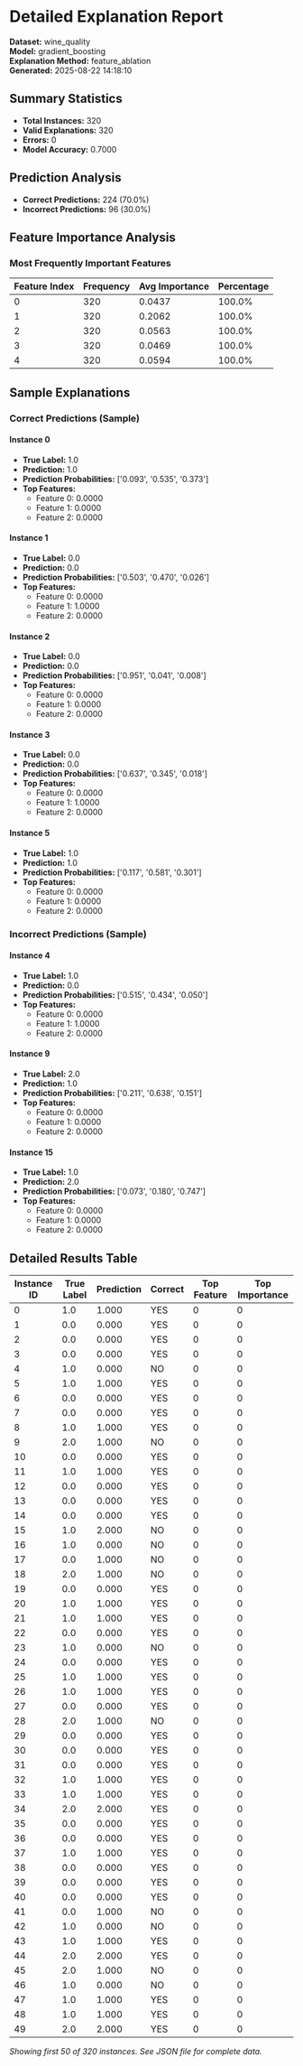 # Detailed Explanation Report

**Dataset:** wine_quality  
**Model:** gradient_boosting  
**Explanation Method:** feature_ablation  
**Generated:** 2025-08-22 14:18:10  

## Summary Statistics

- **Total Instances:** 320
- **Valid Explanations:** 320
- **Errors:** 0
- **Model Accuracy:** 0.7000

## Prediction Analysis

- **Correct Predictions:** 224 (70.0%)
- **Incorrect Predictions:** 96 (30.0%)

## Feature Importance Analysis

### Most Frequently Important Features

| Feature Index | Frequency | Avg Importance | Percentage |
|---------------|-----------|----------------|------------|
| 0 | 320 | 0.0437 | 100.0% |
| 1 | 320 | 0.2062 | 100.0% |
| 2 | 320 | 0.0563 | 100.0% |
| 3 | 320 | 0.0469 | 100.0% |
| 4 | 320 | 0.0594 | 100.0% |

## Sample Explanations

### Correct Predictions (Sample)

#### Instance 0

- **True Label:** 1.0
- **Prediction:** 1.0
- **Prediction Probabilities:** ['0.093', '0.535', '0.373']
- **Top Features:**
  - Feature 0: 0.0000
  - Feature 1: 0.0000
  - Feature 2: 0.0000

#### Instance 1

- **True Label:** 0.0
- **Prediction:** 0.0
- **Prediction Probabilities:** ['0.503', '0.470', '0.026']
- **Top Features:**
  - Feature 0: 0.0000
  - Feature 1: 1.0000
  - Feature 2: 0.0000

#### Instance 2

- **True Label:** 0.0
- **Prediction:** 0.0
- **Prediction Probabilities:** ['0.951', '0.041', '0.008']
- **Top Features:**
  - Feature 0: 0.0000
  - Feature 1: 0.0000
  - Feature 2: 0.0000

#### Instance 3

- **True Label:** 0.0
- **Prediction:** 0.0
- **Prediction Probabilities:** ['0.637', '0.345', '0.018']
- **Top Features:**
  - Feature 0: 0.0000
  - Feature 1: 1.0000
  - Feature 2: 0.0000

#### Instance 5

- **True Label:** 1.0
- **Prediction:** 1.0
- **Prediction Probabilities:** ['0.117', '0.581', '0.301']
- **Top Features:**
  - Feature 0: 0.0000
  - Feature 1: 0.0000
  - Feature 2: 0.0000

### Incorrect Predictions (Sample)

#### Instance 4

- **True Label:** 1.0
- **Prediction:** 0.0
- **Prediction Probabilities:** ['0.515', '0.434', '0.050']
- **Top Features:**
  - Feature 0: 0.0000
  - Feature 1: 1.0000
  - Feature 2: 0.0000

#### Instance 9

- **True Label:** 2.0
- **Prediction:** 1.0
- **Prediction Probabilities:** ['0.211', '0.638', '0.151']
- **Top Features:**
  - Feature 0: 0.0000
  - Feature 1: 0.0000
  - Feature 2: 0.0000

#### Instance 15

- **True Label:** 1.0
- **Prediction:** 2.0
- **Prediction Probabilities:** ['0.073', '0.180', '0.747']
- **Top Features:**
  - Feature 0: 0.0000
  - Feature 1: 0.0000
  - Feature 2: 0.0000

## Detailed Results Table

| Instance ID | True Label | Prediction | Correct | Top Feature | Top Importance |
|-------------|------------|------------|---------|-------------|----------------|
| 0 | 1.0 | 1.000 | YES | 0 | 0 |
| 1 | 0.0 | 0.000 | YES | 0 | 0 |
| 2 | 0.0 | 0.000 | YES | 0 | 0 |
| 3 | 0.0 | 0.000 | YES | 0 | 0 |
| 4 | 1.0 | 0.000 | NO | 0 | 0 |
| 5 | 1.0 | 1.000 | YES | 0 | 0 |
| 6 | 0.0 | 0.000 | YES | 0 | 0 |
| 7 | 0.0 | 0.000 | YES | 0 | 0 |
| 8 | 1.0 | 1.000 | YES | 0 | 0 |
| 9 | 2.0 | 1.000 | NO | 0 | 0 |
| 10 | 0.0 | 0.000 | YES | 0 | 0 |
| 11 | 1.0 | 1.000 | YES | 0 | 0 |
| 12 | 0.0 | 0.000 | YES | 0 | 0 |
| 13 | 0.0 | 0.000 | YES | 0 | 0 |
| 14 | 0.0 | 0.000 | YES | 0 | 0 |
| 15 | 1.0 | 2.000 | NO | 0 | 0 |
| 16 | 1.0 | 0.000 | NO | 0 | 0 |
| 17 | 0.0 | 1.000 | NO | 0 | 0 |
| 18 | 2.0 | 1.000 | NO | 0 | 0 |
| 19 | 0.0 | 0.000 | YES | 0 | 0 |
| 20 | 1.0 | 1.000 | YES | 0 | 0 |
| 21 | 1.0 | 1.000 | YES | 0 | 0 |
| 22 | 0.0 | 0.000 | YES | 0 | 0 |
| 23 | 1.0 | 0.000 | NO | 0 | 0 |
| 24 | 0.0 | 0.000 | YES | 0 | 0 |
| 25 | 1.0 | 1.000 | YES | 0 | 0 |
| 26 | 1.0 | 1.000 | YES | 0 | 0 |
| 27 | 0.0 | 0.000 | YES | 0 | 0 |
| 28 | 2.0 | 1.000 | NO | 0 | 0 |
| 29 | 0.0 | 0.000 | YES | 0 | 0 |
| 30 | 0.0 | 0.000 | YES | 0 | 0 |
| 31 | 0.0 | 0.000 | YES | 0 | 0 |
| 32 | 1.0 | 1.000 | YES | 0 | 0 |
| 33 | 1.0 | 1.000 | YES | 0 | 0 |
| 34 | 2.0 | 2.000 | YES | 0 | 0 |
| 35 | 0.0 | 0.000 | YES | 0 | 0 |
| 36 | 0.0 | 0.000 | YES | 0 | 0 |
| 37 | 1.0 | 1.000 | YES | 0 | 0 |
| 38 | 0.0 | 0.000 | YES | 0 | 0 |
| 39 | 0.0 | 0.000 | YES | 0 | 0 |
| 40 | 0.0 | 0.000 | YES | 0 | 0 |
| 41 | 0.0 | 1.000 | NO | 0 | 0 |
| 42 | 1.0 | 0.000 | NO | 0 | 0 |
| 43 | 1.0 | 1.000 | YES | 0 | 0 |
| 44 | 2.0 | 2.000 | YES | 0 | 0 |
| 45 | 2.0 | 1.000 | NO | 0 | 0 |
| 46 | 1.0 | 0.000 | NO | 0 | 0 |
| 47 | 1.0 | 1.000 | YES | 0 | 0 |
| 48 | 1.0 | 1.000 | YES | 0 | 0 |
| 49 | 2.0 | 2.000 | YES | 0 | 0 |

*Showing first 50 of 320 instances. See JSON file for complete data.*
